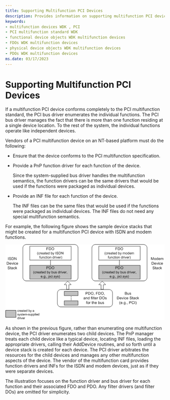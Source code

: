 ```yaml
---
title: Supporting Multifunction PCI Devices
description: Provides information on supporting multifunction PCI devices.
keywords:
- multifunction devices WDK , PCI
- PCI multifunction standard WDK
- functional device objects WDK multifunction devices
- FDOs WDK multifunction devices
- physical device objects WDK multifunction devices
- PDOs WDK multifunction devices
ms.date: 03/17/2023
---
```


# Supporting Multifunction PCI Devices

If a multifunction PCI device conforms completely to the PCI multifunction standard, the PCI bus driver enumerates the individual functions. The PCI bus driver manages the fact that there is more than one function residing at a single device location. To the rest of the system, the individual functions operate like independent devices.

Vendors of a PCI multifunction device on an NT-based platform must do the following:

- Ensure that the device conforms to the PCI multifunction specification.

- Provide a PnP function driver for each function of the device.

    Since the system-supplied bus driver handles the multifunction semantics, the function drivers can be the same drivers that would be used if the functions were packaged as individual devices.

- Provide an INF file for each function of the device.

    The INF files can be the same files that would be used if the functions were packaged as individual devices. The INF files do not need any special multifunction semantics.

For example, the following figure shows the sample device stacks that might be created for a multifunction PCI device with ISDN and modem functions.

![diagram illustrating device stacks for a multifunction device whose parent enumerates each function.](images/mf-indep.png)

As shown in the previous figure, rather than enumerating one multifunction device, the PCI driver enumerates two child devices. The PnP manager treats each child device like a typical device, locating INF files, loading the appropriate drivers, calling their AddDevice routines, and so forth until a device stack is created for each device. The PCI driver arbitrates the resources for the child devices and manages any other multifunction aspects of the device. The vendor of the multifunction card provides function drivers and INFs for the ISDN and modem devices, just as if they were separate devices.

The illustration focuses on the function driver and bus driver for each function and their associated FDO and PDO. Any filter drivers (and filter DOs) are omitted for simplicity.
